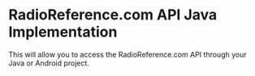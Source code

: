 RadioReference.com API Java Implementation
==========================================

This will allow you to access the RadioReference.com API through your Java or Android project.
